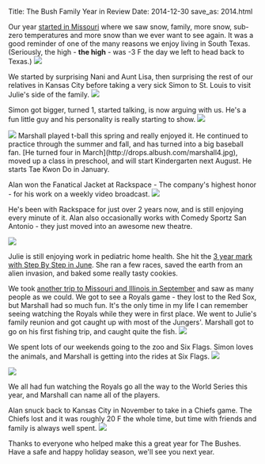 Title: The Bush Family Year in Review
Date: 2014-12-30
save_as: 2014.html 

Our year [started in Missouri](https://plus.google.com/100903393398867345579/stories/a256e00a-d0fc-365f-a0ba-c700f44d6d851460fdcaa57?authkey=CPG7p7KO5LL9rQE) where we saw snow, family, more snow, sub-zero temperatures and more snow than we ever want to see again. It was a good reminder of one of the many reasons we enjoy living in South Texas. (Seriously, the high - **the high** - was -3 F the day we left to head back to Texas.) 
<img class="img-responsive" src="http://drops.albush.com/surprise%20nani.jpg">

We started by surprising Nani and Aunt Lisa, then surprising the rest of our relatives in Kansas City before taking a very sick Simon to St. Louis to visit Julie's side of the family. 
<img class="img-responsive" src="http://drops.albush.com/sledding.gif">

Simon got bigger, turned 1, started talking, is now arguing with us. He's a fun little guy and his personality is really starting to show. 
<img class="img-responsive" src="http://drops.albush.com/simon1.jpg">

<img class="img-responsive" src="http://drops.albush.com/marshalltball.jpg">
Marshall played t-ball this spring and really enjoyed it. He continued to practice through the summer and fall, and has turned into a big baseball fan. [He turned four in March](http://drops.albush.com/marshall4.jpg), moved up a class in preschool, and will start Kindergarten next August. He starts Tae Kwon Do in January.

Alan won the Fanatical Jacket at Rackspace - The company's highest honor - for his work on a weekly video broadcast. 
<img class="img-responsive" src="http://drops.albush.com/alanbush_fanjacket%20bigsquare.jpg">

He's been with Rackspace for just over 2 years now, and is still enjoying every minute of it. Alan also occasionally works with Comedy Sportz San Antonio - they just moved into an awesome new theatre. 

<img class="img-responsive" src="http://drops.albush.com/julie.jpg">

Julie is still enjoying work in pediatric home health. She hit the [3 year mark with Step By Step in June](https://plus.google.com/100903393398867345579/stories/91ba3a97-3512-393a-bbd0-867f46a092f1146c485e6e9?authkey=CPrK9Paygb-Xfg). She ran a few races, saved the earth from an alien invasion, and baked some really tasty cookies. 
	
We took [another trip to Missouri and Illinois in September](https://plus.google.com/100903393398867345579/stories/f56c4530-072f-32b5-863d-3865eac19c411487379ce5b?authkey) and saw as many people as we could. We got to see a Royals game - they lost to the Red Sox, but Marshall had so much fun. It's the only time in my life I can remember seeing watching the Royals while they were in first place. We went to Julie's family reunion and got caught up with most of the Jungers'. Marshall got to go on his first fishing trip, and caught quite the fish. 
<img class="img-responsive" src="http://drops.albush.com/marshallfish.JPG">

We spent lots of our weekends going to the zoo and Six Flags. Simon loves the animals, and Marshall is getting into the rides at Six Flags.
<img class="img-responsive" src="http://drops.albush.com/simonzoo.jpg">

<img class="img-responsive" src="http://drops.albush.com/sixflags1.jpg">

We all had fun watching the Royals go all the way to the World Series this year, and Marshall can name all of the players. 

Alan snuck back to Kansas City in November to take in a Chiefs game. The Chiefs lost and it was roughly 20 F the whole time, but time with friends and family is always well spent. 
<img class="img-responsive" src="http://drops.albush.com/chiefsgame.jpg">

Thanks to everyone who helped make this a great year for The Bushes. Have a safe and happy holiday season, we'll see you next year.